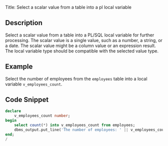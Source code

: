 
Title: Select a scalar value from a table into a pl local variable

## Description

Select a scalar value from a table into a PL/SQL local variable for further processing.
The scalar value is a single value, such as a number, a string, or a date.
The scalar value might be a column value or an expression result.
The local variable type should be compatible with the selected value type.

## Example

Select the number of employees from the `employees` table into a local variable `v_employees_count`.

## Code Snippet

```sql
declare 
    v_employees_count number;
begin
    select count(*) into v_employees_count from employees;
    dbms_output.put_line('The number of employees: ' || v_employees_count);
end;
/
```

